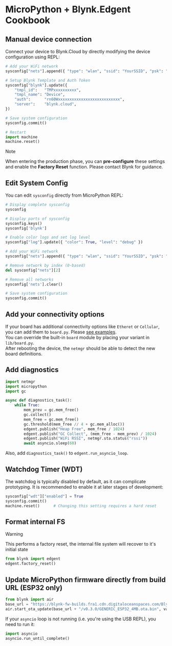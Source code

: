 
# MicroPython + Blynk.Edgent Cookbook

## Manual device connection

Connect your device to Blynk.Cloud by directly modifying the device configuration using REPL:

```py
# Add your WiFi network
sysconfig["nets"].append({ "type": "wlan", "ssid": "YourSSID", "psk": "YourPassword" })

# Setup Blynk Template and Auth Token
sysconfig["blynk"].update({
    "tmpl_id":   "TMPxxxxxxxxxx",
    "tmpl_name": "Device",
    "auth":      "rn60Wxxxxxxxxxxxxxxxxxxxxxxxxxxx",
    "server":    "blynk.cloud",
})

# Save system configuration
sysconfig.commit()

# Restart
import machine
machine.reset()
```

> [!NOTE]
> When entering the production phase, you can **pre-configure** these settings and enable the **Factory Reset** function. Please contact Blynk for guidance.

## Edit System Config

You can edit `sysconfig` directly from MicroPython REPL:

```py
# Display complete sysconfig
sysconfig

# Display parts of sysconfig
sysconfig.keys()
sysconfig['blynk']

# Enable color logs and set log level
sysconfig["log"].update({ "color": True, "level": "debug" })

# Add your WiFi network
sysconfig["nets"].append({ "type": "wlan", "ssid": "YourSSID", "psk": "YourPassword" })

# Remove network by index (0-based)
del sysconfig["nets"][2]

# Remove all networks
sysconfig['nets'].clear()

# Save system configuration
sysconfig.commit()
```

## Add your connectivity options

If your board has additional connectivity options like `Etheret` or `Cellular`, you can add them to `board.py`.
Please [see examples](./boards).  
You can override the built-in `board` module by placing your variant in `lib/board.py`.  
After rebooting the device, the `netmgr` should be able to detect the new board definitions.

## Add diagnostics

```py
import netmgr
import micropython
import gc

async def diagnostics_task():
    while True:
        mem_prev = gc.mem_free()
        gc.collect()
        mem_free = gc.mem_free()
        gc.threshold(mem_free // 4 + gc.mem_alloc())
        edgent.publish("Heap Free", mem_free / 1024)
        edgent.publish("GC Collect", (mem_free - mem_prev) / 1024)
        edgent.publish("WiFi RSSI", netmgr.sta.status("rssi"))
        await asyncio.sleep(60)
```

Also, add `diagnostics_task()` to `edgent.run_asyncio_loop`.

## Watchdog Timer (WDT)

The watchdog is typically disabled by default, as it can complicate prototyping.
It is recommended to enable it at later stages of development:

```py
sysconfig["wdt"]["enabled"] = True
sysconfig.commit()
machine.reset()      # Changing this setting requires a hard reset
```

## Format internal FS

> [!WARNING]
> This performs a factory reset, the internal file system will recover to it's initial state

```py
from blynk import edgent
edgent.factory_reset()
```

## Update MicroPython firmware directly from build URL (ESP32 only)

```py
from blynk import air
base_url = "https://blynk-fw-builds.fra1.cdn.digitaloceanspaces.com/Blynk-Edgent-MicroPython"
air.start_ota_update(base_url + "/v0.3.0/GENERIC_ESP32_4MB.ota.bin", validate=False)
```

If your `asyncio` loop is not running (i.e. you're using the USB REPL), you need to run it:

```py
import asyncio
asyncio.run_until_complete()
```
